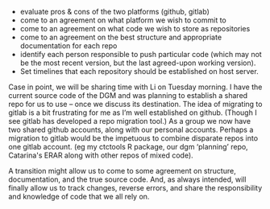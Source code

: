 * evaluate pros & cons of the two platforms (github, gitlab)
* come to an agreement on what platform we wish to commit to
* come to an agreement on what code we wish to store as repositories
* come to an agreement on the best structure and appropriate documentation for each repo
* identify each person responsible to push particular code (which may not be the most recent version, but the last agreed-upon working version).
* Set timelines that each repository should be established on host server.


Case in point, we will be sharing time with Li on Tuesday morning. I have the current source code of the DGM and was planning to establish a shared repo for us to use – once we discuss its destination.
The idea of migrating to gitlab is a bit frustrating for me as I’m well established on github. (Though I see gitlab has developed a repo migration tool.)  As a group we now have two shared github accounts, along with our personal accounts. Perhaps a migration to gitlab would be the impetuous to combine disparate repos into one gitlab account. (eg my ctctools R package, our dgm ‘planning’ repo, Catarina's ERAR along with other repos of mixed code).

A transition might allow us to come to some agreement on structure, documentation, and the true source code. And, as always intended, will finally allow us to track changes, reverse errors, and share the responsibility and knowledge of code that we all rely on.
